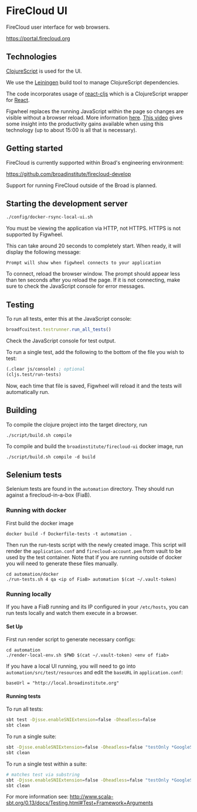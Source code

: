 # FireCloud UI

FireCloud user interface for web browsers.

https://portal.firecloud.org

## Technologies

[ClojureScript](https://github.com/clojure/clojurescript) is used for the UI.

We use the [Leiningen](http://leiningen.org/) build tool to manage ClojureScript dependencies.

The code incorporates usage of [react-cljs](https://github.com/dmohs/react-cljs) which is
a ClojureScript wrapper for [React](https://facebook.github.io/react/).

Figwheel replaces the running JavaScript within the page so changes are visible without a browser reload. More information [here](https://github.com/bhauman/lein-figwheel). [This video](https://www.youtube.com/watch?v=j-kj2qwJa_E) gives some insight into the productivity gains available when using this technology (up to about 15:00 is all that is necessary).

## Getting started

FireCloud is currently supported within Broad's engineering environment:

https://github.com/broadinstitute/firecloud-develop

Support for running FireCloud outside of the Broad is planned.

## Starting the development server

```bash
./config/docker-rsync-local-ui.sh
```

You must be viewing the application via HTTP, not HTTPS. HTTPS is not supported by Figwheel.

This can take around 20 seconds to completely start. When ready, it will display the following message:
```
Prompt will show when figwheel connects to your application
```

To connect, reload the browser window. The prompt should appear less than ten seconds after you reload the page. If it is not connecting, make sure to check the JavaScript console for error messages.

## Testing

To run all tests, enter this at the JavaScript console:

```javascript
broadfcuitest.testrunner.run_all_tests()
```

Check the JavaScript console for test output.

To run a single test, add the following to the bottom of the file you wish to test:

```clojure
(.clear js/console) ; optional
(cljs.test/run-tests)
```

Now, each time that file is saved, Figwheel will reload it and the tests will automatically run.

## Building

To compile the clojure project into the target directory, run 
```
./script/build.sh compile
```

To compile and build the `broadinstitute/firecloud-ui` docker image, run
```
./script/build.sh compile -d build
```

## Selenium tests

Selenium tests are found in the `automation` directory.  They should run against a firecloud-in-a-box (FiaB).

### Running with docker

First build the docker image
```
docker build -f Dockerfile-tests -t automation .
```

Then run the run-tests script with the newly created image.  This script will render the `application.conf` and `firecloud-account.pem` from vault to be used by the test container.  Note that if you are running outside of docker you will need to generate these files manually.
```
cd automation/docker
./run-tests.sh 4 qa <ip of FiaB> automation $(cat ~/.vault-token)
```

### Running locally
If you have a FiaB running and its IP configured in your `/etc/hosts`, you can run tests locally and watch them execute in a browser.

#### Set Up

First run render script to generate necessary configs:
```
cd automation
./render-local-env.sh $PWD $(cat ~/.vault-token) <env of fiab>
```


If you have a local UI running, you will need to go into `automation/src/test/resources` and edit the `baseURL` in `application.conf`:
```
baseUrl = "http://local.broadinstitute.org"
```


#### Running tests

To run all tests:
```bash
sbt test -Djsse.enableSNIExtension=false -Dheadless=false
sbt clean
```

To run a single suite:
```bash
sbt -Djsse.enableSNIExtension=false -Dheadless=false "testOnly *GoogleSpec"
sbt clean
```

To run a single test within a suite:
```bash
# matches test via substring
sbt -Djsse.enableSNIExtension=false -Dheadless=false "testOnly *GoogleSpec -- -z \"have a search field\""
sbt clean
```

For more information see: http://www.scala-sbt.org/0.13/docs/Testing.html#Test+Framework+Arguments


